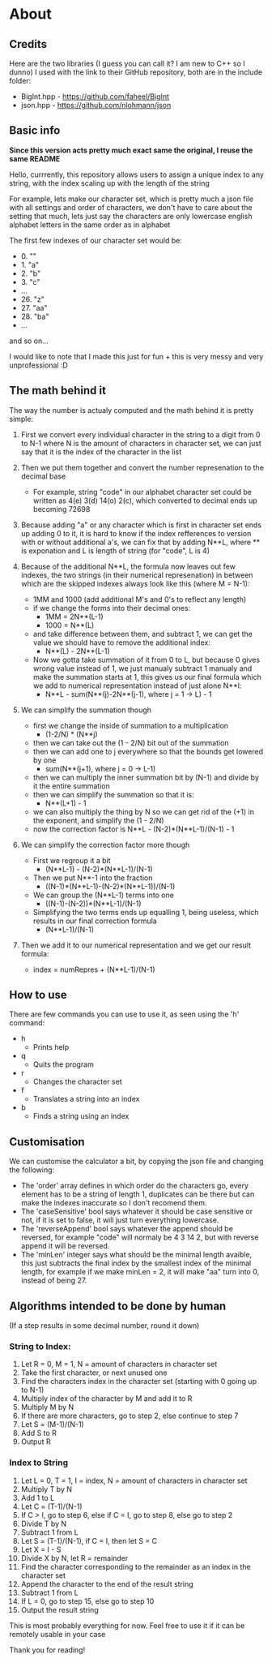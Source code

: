 # About
## Credits

Here are the two libraries (I guess you can call it? I am new to C++ so I dunno) I used with the link to their GitHub repository, both are in the include folder:
- BigInt.hpp - https://github.com/faheel/BigInt
- json.hpp - https://github.com/nlohmann/json

## Basic info
**Since this version acts pretty much exact same the original, I reuse the same README**

Hello, currrently, this repository allows users to assign a unique index to any string, with the index scaling up with the length of the string

For example, lets make our character set, which is pretty much a json file with all settings and order of characters, we don't have to care about the setting that much, lets just say the characters are only lowercase english alphabet letters in the same order as in alphabet

The first few indexes of our character set would be:

- 0\. ""
- 1\. "a"
- 2\. "b"
- 3\. "c"
- ...
- 26\. "z"
- 27\. "aa"
- 28\. "ba"
- ...

and so on...

I would like to note that I made this just for fun + this is very messy and very unprofessional :D

## The math behind it

The way the number is actualy computed and the math behind it is pretty simple:

1. First we convert every individual character in the string to a digit from 0 to N-1 where N is the amount of characters in character set, we can just say that it is the index of the character in the list
1. Then we put them together and convert the number represenation to the decimal base
    - For example, string "code" in our alphabet character set could be written as 
    4(e) 3(d) 14(o) 2(c), which converted to decimal ends up becoming 72698
1. Because adding "a" or any character which is first in character set ends up adding 0 to it, it is hard to know if the index refferences to version with or without additional a's, we can fix that by adding N**L, where ** is exponation and L is length of string (for "code", L is 4)
1. Because of the additional N**L, the formula now leaves out few indexes, the two strings (in their numerical represenation) in between which are the skipped indexes always look like this (where M = N-1):
    - 1MM and 1000 (add additional M's and 0's to reflect any length)
    - if we change the forms into their decimal ones:
        - 1MM = 2N**(L-1)
        - 1000 = N**(L)
    - and take difference between them, and subtract 1, we can get the value we should have to remove the additional index:
        - N**(L) - 2N**(L-1)
    - Now we gotta take summation of it from 0 to L, but because 0 gives wrong value instead of 1, we just manualy subtract 1 manualy and make the summation starts at 1, this gives us our final formula which we add to numerical representation instead of just alone N**l:
        - N\*\*L - sum(N\*\*(j)-2N\*\*(j-1), where j = 1 -> L) - 1
1. We can simplify the summation though
    - first we change the inside of summation to a multiplication 
        - (1-2/N) \* (N\*\*j) 
    - then we can take out the (1 - 2/N) bit out of the summation
    - then we can add one to j everywhere so that the bounds get lowered by one
        - sum(N\*\*(j+1), where j = 0 -> L-1)
    - then we can multiply the inner summation bit by (N-1) and divide by it the entire summation
    - then we can simplify the summation so that it is:
        - N**(L+1) - 1
    - we can also multiply the thing by N so we can get rid of the (+1) in the exponent, and simplify the (1 - 2/N)
    - now the correction factor is N\*\*L - (N-2)\*(N\*\*L-1)/(N-1) - 1

1. We can simplify the correction factor more though
    - First we regroup it a bit
        - (N\*\*L-1) - (N-2)\*(N\*\*L-1)/(N-1)
    - Then we put N\*\*-1 into the fraction
        - ((N-1)\*(N\*\*L-1)-(N-2)\*(N\*\*L-1))/(N-1)
    - We can group the (N\*\*L-1) terms into one
        - ((N-1)-(N-2))\*(N\*\*L-1)/(N-1)
    - Simplifying the two terms ends up equalling 1, being useless, which results in our final correction formula
        - (N\*\*L-1)/(N-1)

1. Then we add it to our numerical representation and we get our result formula:
    - index = numRepres + (N\*\*L-1)/(N-1)

## How to use

There are few commands you can use to use it, as seen using the 'h' command:
- h
    - Prints help
- q
    - Quits the program
- r
    - Changes the character set
- f
    - Translates a string into an index
- b
    - Finds a string using an index

## Customisation

We can customise the calculator a bit, by copying the json file and changing the following:
- The 'order' array defines in which order do the characters go, every element has to be a string of length 1, duplicates can be there but can make the indexes inaccurate so I don't recomend them.
- The 'caseSensitive' bool says whatever it should be case sensitive or not, if it is set to false, it will just turn everything lowercase.
- The 'reverseAppend' bool says whatever the append should be reversed, for example "code" will normaly be 4 3 14 2, but with reverse append it will be reversed.
- The 'minLen' integer says what should be the minimal length avaible, this just subtracts the final index by the smallest index of the minimal length, for example if we make minLen = 2, it will make "aa" turn into 0, instead of being 27.

## Algorithms intended to be done by human

(If a step results in some decimal number, round it down)

### String to Index:

1. Let R = 0, M = 1, N = amount of characters in character set
1. Take the first character, or next unused one
1. Find the characters index in the character set (starting with 0 going up to N-1)
1. Multiply index of the character by M and add it to R
1. Multiply M by N
1. If there are more characters, go to step 2, else continue to step 7
1. Let S = (M-1)/(N-1)
1. Add S to R
1. Output R

### Index to String

1. Let L = 0, T = 1, I = index, N = amount of characters in character set
1. Multiply T by N
1. Add 1 to L
1. Let C = (T-1)/(N-1)
1. If C > I, go to step 6, else if C = I, go to step 8, else go to step 2
1. Divide T by N
1. Subtract 1 from L 
1. Let S = (T-1)/(N-1), if C = I, then let S = C
1. Let X = I - S
1. Divide X by N, let R = remainder
1. Find the character corresponding to the remainder as an index in the character set
1. Append the character to the end of the result string
1. Subtract 1 from L
1. If L = 0, go to step 15, else go to step 10
1. Output the result string

This is most probably everything for now. Feel free to use it if it can be remotely usable in your case

Thank you for reading!